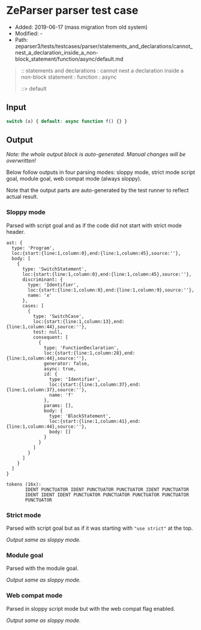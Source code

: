 # ZeParser parser test case

- Added: 2019-06-17 (mass migration from old system)
- Modified: -
- Path: zeparser3/tests/testcases/parser/statements_and_declarations/cannot_nest_a_declaration_inside_a_non-block_statement/function/async/default.md

> :: statements and declarations : cannot nest a declaration inside a non-block statement : function : async
>
> ::> default

## Input

`````js
switch (x) { default: async function f() {} }
`````

## Output

_Note: the whole output block is auto-generated. Manual changes will be overwritten!_

Below follow outputs in four parsing modes: sloppy mode, strict mode script goal, module goal, web compat mode (always sloppy).

Note that the output parts are auto-generated by the test runner to reflect actual result.

### Sloppy mode

Parsed with script goal and as if the code did not start with strict mode header.

`````
ast: {
  type: 'Program',
  loc:{start:{line:1,column:0},end:{line:1,column:45},source:''},
  body: [
    {
      type: 'SwitchStatement',
      loc:{start:{line:1,column:0},end:{line:1,column:45},source:''},
      discriminant: {
        type: 'Identifier',
        loc:{start:{line:1,column:8},end:{line:1,column:9},source:''},
        name: 'x'
      },
      cases: [
        {
          type: 'SwitchCase',
          loc:{start:{line:1,column:13},end:{line:1,column:44},source:''},
          test: null,
          consequent: [
            {
              type: 'FunctionDeclaration',
              loc:{start:{line:1,column:28},end:{line:1,column:44},source:''},
              generator: false,
              async: true,
              id: {
                type: 'Identifier',
                loc:{start:{line:1,column:37},end:{line:1,column:37},source:''},
                name: 'f'
              },
              params: [],
              body: {
                type: 'BlockStatement',
                loc:{start:{line:1,column:41},end:{line:1,column:44},source:''},
                body: []
              }
            }
          ]
        }
      ]
    }
  ]
}

tokens (16x):
       IDENT PUNCTUATOR IDENT PUNCTUATOR PUNCTUATOR IDENT PUNCTUATOR
       IDENT IDENT IDENT PUNCTUATOR PUNCTUATOR PUNCTUATOR PUNCTUATOR
       PUNCTUATOR
`````

### Strict mode

Parsed with script goal but as if it was starting with `"use strict"` at the top.

_Output same as sloppy mode._

### Module goal

Parsed with the module goal.

_Output same as sloppy mode._

### Web compat mode

Parsed in sloppy script mode but with the web compat flag enabled.

_Output same as sloppy mode._
